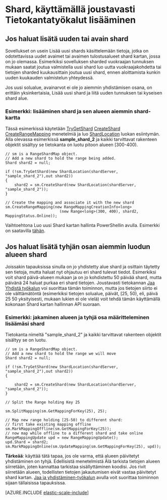 <properties 
    pageTitle="Lisäämällä shard, käyttämällä joustavasti Tietokantatyökalut | Microsoft Azure" 
    description="Määritä joustavasti asteikko-ohjelmointirajapinnan käyttäminen lisäämään uusia shards shard." 
    services="sql-database" 
    documentationCenter="" 
    manager="jhubbard" 
    authors="ddove" 
    editor=""/>

<tags 
    ms.service="sql-database" 
    ms.workload="sql-database" 
    ms.tgt_pltfrm="na" 
    ms.devlang="na" 
    ms.topic="article" 
    ms.date="05/27/2016" 
    ms.author="ddove"/>

# <a name="adding-a-shard-using-elastic-database-tools"></a>Shard, käyttämällä joustavasti Tietokantatyökalut lisääminen

## <a name="to-add-a-shard-for-a-new-range-or-key"></a>Jos haluat lisätä uuden tai avain shard  

Sovellukset on usein Lisää uusi shards käsittelemään tietoja, jotka on odotettavissa uudet avaimet tai avaimen tulostusalueet shard kartan, jossa on jo olemassa. Esimerkiksi sovelluksen sharded vuokraajan tunnuksen mukaan saatat joutua valmistella uusi shard luo uutta vuokraajakohdetta tai tietojen sharded kuukausittain joutua uusi shard, ennen aloittamista kunkin uuden kuukauden valmistelun yhteydessä. 

Jos uusi solualue, avainarvot ei ole jo aiemmin yhdistämisen osana, on erittäin yksinkertaisia, Lisää uusi shard ja liitä uuden tunnuksen tai kyseisen shard alue. 

### <a name="example--adding-a-shard-and-its-range-to-an-existing-shard-map"></a>Esimerkki: lisääminen shard ja sen alueen aiemmin shard-kartta
Tässä esimerkissä käytetään [TryGetShard](https://msdn.microsoft.com/library/azure/dn823929.aspx) [CreateShard](https://msdn.microsoft.com/library/azure/microsoft.azure.sqldatabase.elasticscale.shardmanagement.shardmap.createshard.aspx) [CreateRangeMapping](https://msdn.microsoft.com/library/azure/dn807221.aspx#M:Microsoft.Azure.SqlDatabase.ElasticScale.ShardManagement.RangeShardMap`1.CreateRangeMapping(Microsoft.Azure.SqlDatabase.ElasticScale.ShardManagement.RangeMappingCreationInfo{`0})) menetelmiä ja luo [ShardLocation](https://msdn.microsoft.com/library/azure/microsoft.azure.sqldatabase.elasticscale.shardmanagement.shardlocation.shardlocation.aspx#M:Microsoft.Azure.SqlDatabase.ElasticScale.ShardManagement.ShardLocation.) luokan esiintymän. Alla olevassa esimerkissä **sample_shard_2** ja kaikki tarvittavat rakenteen objektit sisältyy se tietokanta on luotu pitoon alueen [300-400).  

    // sm is a RangeShardMap object.
    // Add a new shard to hold the range being added. 
    Shard shard2 = null; 

    if (!sm.TryGetShard(new ShardLocation(shardServer, "sample_shard_2"),out shard2)) 
    { 
        shard2 = sm.CreateShard(new ShardLocation(shardServer, "sample_shard_2"));  
    } 

    // Create the mapping and associate it with the new shard 
    sm.CreateRangeMapping(new RangeMappingCreationInfo<long> 
                            (new Range<long>(300, 400), shard2, MappingStatus.Online)); 


Vaihtoehtona Luo uusi Shard kartan hallinta PowerShellin avulla. Esimerkki on saatavilla [tähän](https://gallery.technet.microsoft.com/scriptcenter/Azure-SQL-DB-Elastic-731883db).
## <a name="to-add-a-shard-for-an-empty-part-of-an-existing-range"></a>Jos haluat lisätä tyhjän osan aiemmin luodun alueen shard  

Joissakin tapauksissa sinulla on jo yhdistetty alue shard ja osittain täytetty sen tietoja, mutta haluat nyt ohjautuu eri shard tulevat tiedot. Esimerkiksi voit shard päivä-alueen mukaan ja on jo kohdistettu 50 päivää shard, mutta päivänä 24 haluat purkaa eri shard tietojen. Joustavasti tietokannan [Jaa Yhdistä työkalun](sql-database-elastic-scale-overview-split-and-merge.md) voi suorittaa tämän toiminnon, mutta jos tietojen siirto ei ole välttämätöntä (esimerkiksi tietojen solualue, päivät, [25, 50), eli, päivä 25 50 yksityisesti, mukaan lukien ei ole vielä) voit tehdä tämän käyttämällä kokonaan Shard kartan hallinnan API suoraan.

### <a name="example-splitting-a-range-and-assigning-the-empty-portion-to-a-newly-added-shard"></a>Esimerkki: jakaminen alueen ja tyhjä osa määritteleminen lisäämäsi shard

Tietokanta nimeltä "sample_shard_2" ja kaikki tarvittavat rakenteen objektit sisältyy se on luotu.  

 
    // sm is a RangeShardMap object.
    // Add a new shard to hold the range we will move 
    Shard shard2 = null; 

    if (!sm.TryGetShard(new ShardLocation(shardServer, "sample_shard_2"),out shard2)) 
    { 
    
        shard2 = sm.CreateShard(new ShardLocation(shardServer, "sample_shard_2"));  
    } 

    // Split the Range holding Key 25 

    sm.SplitMapping(sm.GetMappingForKey(25), 25); 

    // Map new range holding [25-50) to different shard: 
    // first take existing mapping offline 
    sm.MarkMappingOffline(sm.GetMappingForKey(25)); 
    // now map while offline to a different shard and take online 
    RangeMappingUpdate upd = new RangeMappingUpdate(); 
    upd.Shard = shard2; 
    sm.MarkMappingOnline(sm.UpdateMapping(sm.GetMappingForKey(25), upd)); 

**Tärkeää**: käyttää tätä tapaa, jos ole varma, että alueen päivitetyt yhdistäminen on tyhjä.  Edellisistä menetelmistä Älä tarkista tietojen alueen siirretään, joten kannattaa tarkistaa sisällyttäminen koodisi.  Jos rivit siirretään alueen, todellisten tietojen jakautumisen eivät vastaa päivitetyt shard kartan. [Jaa ja yhdistäminen-työkalun](sql-database-elastic-scale-overview-split-and-merge.md) avulla voit suorittaa toiminnon sijaan tällaisissa tapauksissa.  


[AZURE.INCLUDE [elastic-scale-include](../../includes/elastic-scale-include.md)]
 
